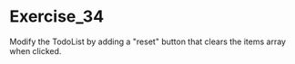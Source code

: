 # Exercise_34

Modify the TodoList by adding a "reset" button that clears the items array when clicked.
